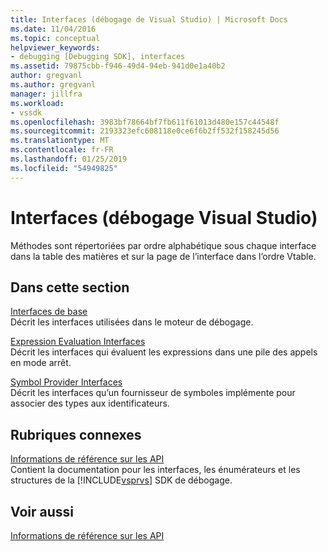 ```yaml
---
title: Interfaces (débogage de Visual Studio) | Microsoft Docs
ms.date: 11/04/2016
ms.topic: conceptual
helpviewer_keywords:
- debugging [Debugging SDK], interfaces
ms.assetid: 79875cbb-f946-49d4-94eb-941d0e1a40b2
author: gregvanl
ms.author: gregvanl
manager: jillfra
ms.workload:
- vssdk
ms.openlocfilehash: 3983bf78664bf7fb611f61013d480e157c44548f
ms.sourcegitcommit: 2193323efc608118e0ce6f6b2ff532f158245d56
ms.translationtype: MT
ms.contentlocale: fr-FR
ms.lasthandoff: 01/25/2019
ms.locfileid: "54949825"
---
```

# <a name="interfaces-visual-studio-debugging"></a>Interfaces (débogage Visual Studio)
Méthodes sont répertoriées par ordre alphabétique sous chaque interface dans la table des matières et sur la page de l’interface dans l’ordre Vtable.  
  
## <a name="in-this-section"></a>Dans cette section  
 [Interfaces de base](../../../extensibility/debugger/reference/core-interfaces.md)  
 Décrit les interfaces utilisées dans le moteur de débogage.  
  
 [Expression Evaluation Interfaces](../../../extensibility/debugger/reference/expression-evaluation-interfaces.md)  
 Décrit les interfaces qui évaluent les expressions dans une pile des appels en mode arrêt.  
  
 [Symbol Provider Interfaces](../../../extensibility/debugger/reference/symbol-provider-interfaces.md)  
 Décrit les interfaces qu’un fournisseur de symboles implémente pour associer des types aux identificateurs.  
  
## <a name="related-sections"></a>Rubriques connexes  
 [Informations de référence sur les API](../../../extensibility/debugger/reference/api-reference-visual-studio-debugging.md)  
 Contient la documentation pour les interfaces, les énumérateurs et les structures de la [!INCLUDE[vsprvs](../../../code-quality/includes/vsprvs_md.md)] SDK de débogage.  
  
## <a name="see-also"></a>Voir aussi  
 [Informations de référence sur les API](../../../extensibility/debugger/reference/api-reference-visual-studio-debugging.md)